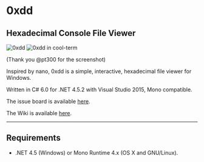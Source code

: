 # 0xdd
## Hexadecimal Console File Viewer

![0xdd](http://guitarxhero.github.io/imgs/0xdd0.png)
![0xdd in cool-term](http://guitarxhero.github.io/imgs/0xdd0_cool-term.jpg)

(Thank you @pt300 for the screenshot)

Inspired by nano, 0xdd is a simple, interactive, hexadecimal file viewer for Windows.

Written in C# 6.0 for .NET 4.5.2 with Visual Studio 2015, Mono compatible.

The issue board is available [here](https://github.com/guitarxhero/0xdd/issues).

The Wiki is available [here](https://github.com/guitarxhero/0xdd/wiki).

---

## Requirements

- .NET 4.5 (Windows) or Mono Runtime 4.x (OS X and GNU/Linux).